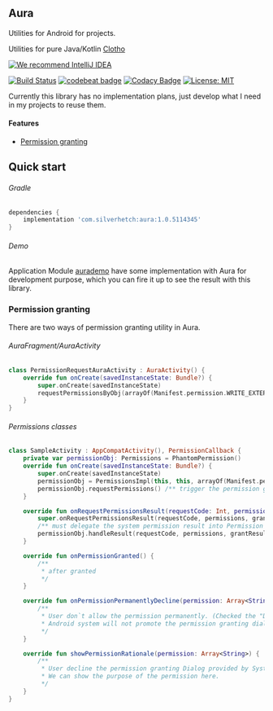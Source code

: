 Aura
----

Utilities for Android for projects.

Utilities for pure Java/Kotlin [Clotho][2]

[![We recommend IntelliJ IDEA](http://www.elegantobjects.org/intellij-idea.svg)](https://www.jetbrains.com/idea/)

[![Build Status](https://travis-ci.org/LarryHsiao/Aura.svg?branch=master)](https://travis-ci.org/LarryHsiao/Aura)
[![codebeat badge](https://codebeat.co/badges/0d232226-097e-49a8-84b6-5a5516b33a32)](https://codebeat.co/projects/github-com-larryhsiao-aura-master)
[![Codacy Badge](https://api.codacy.com/project/badge/Grade/61ed243513854fcd88c356e7d27dc311)](https://www.codacy.com/app/LarryHsiao/Aura?utm_source=github.com&amp;utm_medium=referral&amp;utm_content=LarryHsiao/Aura&amp;utm_campaign=Badge_Grade)
[![License: MIT](https://img.shields.io/badge/License-MIT-green.svg)](https://opensource.org/licenses/MIT)


Currently this library has no implementation plans, just develop what I need in my projects to reuse them.

#### Features

 - [Permission granting](#permission-granting)

## Quick start

###### Gradle

```groovy
dependencies {
    implementation 'com.silverhetch:aura:1.0.5114345'
}
```

###### Demo

Application Module [aurademo][1] have some implementation with Aura for development purpose, which you can fire it up to see the result with this library.

### Permission granting <a name="permission-granting"/>

There are two ways of permission granting utility in Aura.

###### AuraFragment/AuraActivity

```kotlin
class PermissionRequestAuraActivity : AuraActivity() {
    override fun onCreate(savedInstanceState: Bundle?) {
        super.onCreate(savedInstanceState)
        requestPermissionsByObj(arrayOf(Manifest.permission.WRITE_EXTERNAL_STORAGE))
    }
}
```

###### Permissions classes

```kotlin
class SampleActivity : AppCompatActivity(), PermissionCallback {
    private var permissionObj: Permissions = PhantomPermission()
    override fun onCreate(savedInstanceState: Bundle?) {
        super.onCreate(savedInstanceState)
        permissionObj = PermissionsImpl(this, this, arrayOf(Manifest.permission.ACCESS_FINE_LOCATION))
        permissionObj.requestPermissions() /** trigger the permission granting */
    }

    override fun onRequestPermissionsResult(requestCode: Int, permissions: Array<out String>, grantResults: IntArray) {
        super.onRequestPermissionsResult(requestCode, permissions, grantResults)
        /** must delegate the system permission result into Permission object */
        permissionObj.handleResult(requestCode, permissions, grantResults)
    }

    override fun onPermissionGranted() {
        /**
         * after granted
         */
    }

    override fun onPermissionPermanentlyDecline(permission: Array<String>) {
        /**
         * User don`t allow the permission permanently. (Checked the "Don`t ask again".)
         * Android system will not promote the permission granting dialog even we invoke [Permissions.requestPermissions].
         */
    }

    override fun showPermissionRationale(permission: Array<String>) {
        /**
         * User decline the permission granting Dialog provided by System.
         * We can show the purpose of the permission here.
         */
    }
}
```








[1]: https://github.com/LarryHsiao/Aura/tree/master/aurademo
[2]: https://github.com/LarryHsiao/Clotho
[3]: https://github.com/LarryHsiao/Aura/blob/master/library/src/main/java/com/silverhetch/aura/permission/PermissionsImpl.kt
